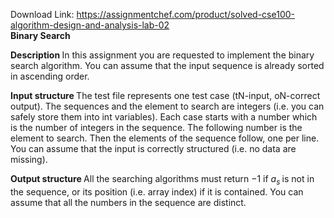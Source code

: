 Download Link: https://assignmentchef.com/product/solved-cse100-algorithm-design-and-analysis-lab-02
<br>
<strong>Binary Search</strong>

<strong>Description </strong>In this assignment you are requested to implement the binary search algorithm. You can assume that the input sequence is already sorted in ascending order.

<strong>Input structure </strong>The test file represents one test case (tN-input, oN-correct output). The sequences and the element to search are integers (i.e. you can safely store them into int variables). Each case starts with a number which is the number of integers in the sequence. The following number is the element to search. Then the elements of the sequence follow, one per line. You can assume that the input is correctly structured (i.e. no data are missing).

<strong>Output structure </strong>All the searching algorithms must return −1 if <em>a<sub>s </sub></em>is not in the sequence, or its position (i.e. array index) if it is contained. You can assume that all the numbers in the sequence are distinct.